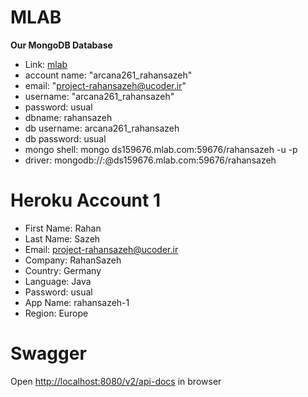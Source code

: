 MLAB
====

**Our MongoDB Database**

* Link: [mlab](https://mlab.com)
* account name: "arcana261_rahansazeh"
* email: "project-rahansazeh@ucoder.ir"
* username: "arcana261_rahansazeh"
* password: usual
* dbname: rahansazeh
* db username: arcana261_rahansazeh
* db password: usual
* mongo shell: mongo ds159676.mlab.com:59676/rahansazeh -u <dbuser> -p <dbpassword>
* driver: mongodb://<dbuser>:<dbpassword>@ds159676.mlab.com:59676/rahansazeh

Heroku Account 1
================

* First Name: Rahan
* Last Name: Sazeh
* Email: project-rahansazeh@ucoder.ir
* Company: RahanSazeh
* Country: Germany
* Language: Java
* Password: usual
* App Name: rahansazeh-1
* Region: Europe


Swagger
=======

Open [http://localhost:8080/v2/api-docs](http://localhost:8080/v2/api-docs)
in browser
